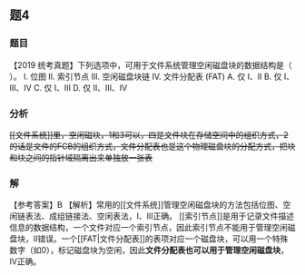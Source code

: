 ## 题4
### 题目
【2019 统考真题】下列选项中，可用于文件系统管理空闲磁盘块的数据结构是（ ）。
I. 位图 
II. 索引节点
III. 空闲磁盘块链
IV. 文件分配表 (FAT)
A. 仅 I、II 
B. 仅 I、III、IV 
C. 仅 I、III 
D. 仅 II、III、IV
### 分析
~~[[文件系统]]里，空闲磁块，1和3可以，四是文件块在存储空间中的组织方式，2的话是文件的FCB的组织方式，文件分配表也是这个物理磁盘块的分配方式，把块和块之间的指针域隔离出来单独放一张表~~
### 解
【参考答案】B
【解析】常用的[[文件系统]]管理空闲磁盘块的方法包括位图、空闲链表法、成组链接法、空闲表法，I、III正确。
[[索引节点]]是用于记录文件描述信息的数据结构，一个文件对应一个索引节点，因此索引节点不能用于管理空闲磁盘块，II错误。一个[[FAT|文件分配表]]的表项对应一个磁盘块，可以用一个特殊数字（如0），标记磁盘块为空闲，因此**文件分配表也可以用于管理空闲磁盘块**，IV正确。